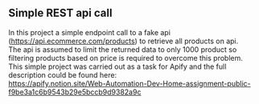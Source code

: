 ## Simple REST api call
In this project a simple endpoint call to a fake api (https://api.ecommerce.com/products) to retrieve all products on api.\
The api is assumed to limit the returned data to only 1000 product so filtering products based on price  is required to overcome this problem.\
This simple project was carried out as a task for Apify and the full description could be found here: \
https://apify.notion.site/Web-Automation-Dev-Home-assignment-public-f9be3a1c6b9543b29e5bccb9d9382a9c 